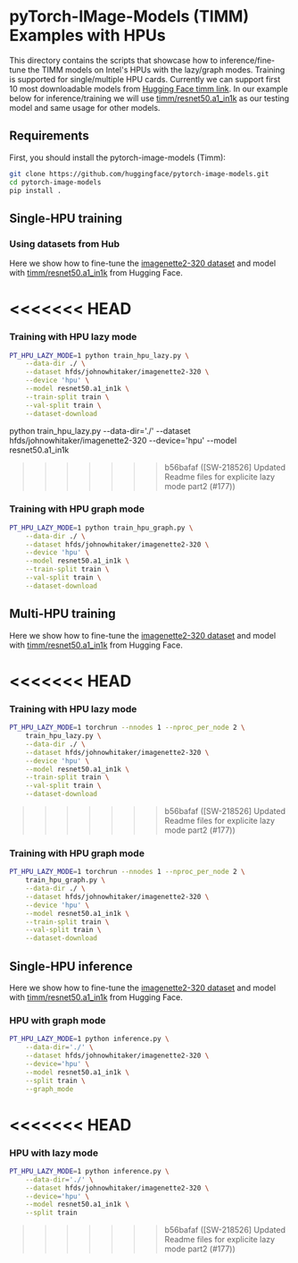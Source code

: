 <!---
Copyright 2021 The HuggingFace Team. All rights reserved.

Licensed under the Apache License, Version 2.0 (the "License");
you may not use this file except in compliance with the License.
You may obtain a copy of the License at

    http://www.apache.org/licenses/LICENSE-2.0

Unless required by applicable law or agreed to in writing, software
distributed under the License is distributed on an "AS IS" BASIS,
WITHOUT WARRANTIES OR CONDITIONS OF ANY KIND, either express or implied.
See the License for the specific language governing permissions and
limitations under the License.
-->

# pyTorch-IMage-Models (TIMM) Examples with HPUs

This directory contains the scripts that showcase how to inference/fine-tune the TIMM models on Intel's HPUs with the lazy/graph modes. Training is supported for single/multiple HPU cards. Currently we can support first 10 most downloadable models from [Hugging Face timm link](https://huggingface.co/timm). In our example below for inference/training we will use [timm/resnet50.a1_in1k](https://huggingface.co/timm/resnet50.a1_in1k) as our testing model and same usage for other models. 

## Requirements

First, you should install the pytorch-image-models (Timm):
```bash
git clone https://github.com/huggingface/pytorch-image-models.git
cd pytorch-image-models
pip install .
```

## Single-HPU training

### Using datasets from Hub

Here we show how to fine-tune the [imagenette2-320 dataset](https://huggingface.co/datasets/johnowhitaker/imagenette2-320) and model with [timm/resnet50.a1_in1k](https://huggingface.co/timm/resnet50.a1_in1k) from Hugging Face.

<<<<<<< HEAD
=======
### Training with HPU lazy mode
   
```bash
PT_HPU_LAZY_MODE=1 python train_hpu_lazy.py \
    --data-dir ./ \
    --dataset hfds/johnowhitaker/imagenette2-320 \
    --device 'hpu' \
    --model resnet50.a1_in1k \
    --train-split train \
    --val-split train \
    --dataset-download
```

python train_hpu_lazy.py --data-dir='./' --dataset hfds/johnowhitaker/imagenette2-320  --device='hpu' --model resnet50.a1_in1k 
>>>>>>> b56bafaf ([SW-218526] Updated Readme files for explicite lazy mode part2 (#177))
### Training with HPU graph mode

```bash
PT_HPU_LAZY_MODE=1 python train_hpu_graph.py \
    --data-dir ./ \
    --dataset hfds/johnowhitaker/imagenette2-320 \
    --device 'hpu' \
    --model resnet50.a1_in1k \
    --train-split train \
    --val-split train \
    --dataset-download 
```

## Multi-HPU training

Here we show how to fine-tune the [imagenette2-320 dataset](https://huggingface.co/datasets/johnowhitaker/imagenette2-320) and model with [timm/resnet50.a1_in1k](https://huggingface.co/timm/resnet50.a1_in1k) from Hugging Face.

<<<<<<< HEAD
=======
### Training with HPU lazy mode
```bash
PT_HPU_LAZY_MODE=1 torchrun --nnodes 1 --nproc_per_node 2 \
    train_hpu_lazy.py \
    --data-dir ./ \
    --dataset hfds/johnowhitaker/imagenette2-320 \
    --device 'hpu' \
    --model resnet50.a1_in1k \
    --train-split train \
    --val-split train \
    --dataset-download
```
>>>>>>> b56bafaf ([SW-218526] Updated Readme files for explicite lazy mode part2 (#177))
### Training with HPU graph mode

```bash
PT_HPU_LAZY_MODE=1 torchrun --nnodes 1 --nproc_per_node 2 \
    train_hpu_graph.py \
    --data-dir ./ \
    --dataset hfds/johnowhitaker/imagenette2-320 \
    --device 'hpu' \
    --model resnet50.a1_in1k \
    --train-split train \
    --val-split train \
    --dataset-download
```


## Single-HPU inference

Here we show how to fine-tune the [imagenette2-320 dataset](https://huggingface.co/datasets/johnowhitaker/imagenette2-320) and model with [timm/resnet50.a1_in1k](https://huggingface.co/timm/resnet50.a1_in1k) from Hugging Face.

### HPU with graph mode
```bash
PT_HPU_LAZY_MODE=1 python inference.py \
    --data-dir='./' \
    --dataset hfds/johnowhitaker/imagenette2-320 \
    --device='hpu' \
    --model resnet50.a1_in1k \
    --split train \
    --graph_mode
```

<<<<<<< HEAD
=======
### HPU with lazy mode
```bash
PT_HPU_LAZY_MODE=1 python inference.py \
    --data-dir='./' \
    --dataset hfds/johnowhitaker/imagenette2-320 \
    --device='hpu' \
    --model resnet50.a1_in1k \
    --split train
```
>>>>>>> b56bafaf ([SW-218526] Updated Readme files for explicite lazy mode part2 (#177))



